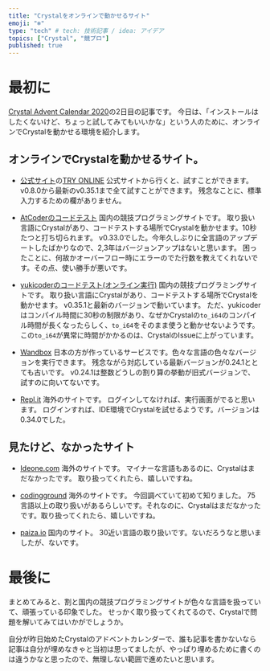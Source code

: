 ```yaml
---
title: "Crystalをオンラインで動かせるサイト"
emoji: "❄️"
type: "tech" # tech: 技術記事 / idea: アイデア
topics: ["Crystal", "競プロ"]
published: true
---
```


# 最初に

[Crystal Advent Calendar 2020](https://qiita.com/advent-calendar/2020/crystal)の2日目の記事です。
今日は、「インストールはしたくないけど、ちょっと試してみてもいいかな」という人のために、オンラインでCrystalを動かせる環境を紹介します。

## オンラインでCrystalを動かせるサイト。

- [公式サイト](https://ja.crystal-lang.org/)の[TRY ONLINE](https://play.crystal-lang.org/#/cr)
  公式サイトから行くと、試すことができます。
  v0.8.0から最新のv0.35.1まで全て試すことができます。
  残念なことに、標準入力するための欄がありません。

- [AtCoderのコードテスト](https://atcoder.jp/contests/abs/custom_test)
  国内の競技プログラミングサイトです。
  取り扱い言語にCrystalがあり、コードテストする場所でCrystalを動かせます。10秒たつと打ち切られます。
  v0.33.0でした。今年久しぶりに全言語のアップデートしたばかりなので、2,3年はバージョンアップはないと思います。
  困ったことに、何故かオーバーフロー時にエラーのでた行数を教えてくれないです。その点、使い勝手が悪いです。

- [yukicoderのコードテスト(オンライン実行)](https://yukicoder.me/run)
  国内の競技プログラミングサイトです。
  取り扱い言語にCrystalがあり、コードテストする場所でCrystalを動かせます。
  v0.35.1と最新のバージョンで動いています。
  ただ、yukicoderはコンパイル時間に30秒の制限があり、なぜかCrystalの`to_i64`のコンパイル時間が長くなったらしく、`to_i64`をそのまま使うと動かせないようです。この`to_i64`が異常に時間がかかるのは、CrystalのIssueに上がっています。

- [Wandbox](https://wandbox.org/)
  日本の方が作っているサービスです。色々な言語の色々なバージョンを実行できます。
  残念ながら対応している最新バージョンが0.24.1ととても古いです。
  v0.24.1は整数どうしの割り算の挙動が旧式バージョンで、試すのに向いてないです。

- [Repl\.it](https://repl.it/languages/crystal)
  海外のサイトです。
  ログインしてなければ、実行画面がでると思います。
  ログインすれば、IDE環境でCrystalを試せるようです。バージョンは0.34.0でした。

## 見たけど、なかったサイト

- [Ideone\.com](https://ideone.com/)
  海外のサイトです。
  マイナーな言語もあるのに、Crystalはまだなかったです。
  取り扱ってくれたら、嬉しいですね。

- [codingground](https://www.tutorialspoint.com/codingground.htm)
  海外のサイトです。
  今回調べていて初めて知りました。
  75言語以上の取り扱いがあるらしいです。それなのに、Crystalはまだなかったです。取り扱ってくれたら、嬉しいですね。

- [paiza.io](https://paiza.io/)
  国内のサイト。
  30近い言語の取り扱いです。ないだろうなと思いましたが、ないです。

# 最後に

まとめてみると、割と国内の競技プログラミングサイトが色々な言語を扱っていて、頑張っている印象でした。
せっかく取り扱ってくれてるので、Crystalで問題を解いてみてはいかがでしょうか。

自分が昨日始めたCrystalのアドベントカレンダーで、誰も記事を書かないなら記事は自分が埋めなきゃと当初は思ってましたが、やっぱり埋めるために書くのは違うかなと思ったので、無理しない範囲で進めたいと思います。
